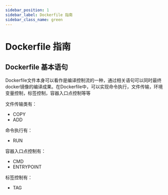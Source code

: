 ```yaml
---
sidebar_position: 1
sidebar_label: Dockerfile 指南
sidebar_class_name: green
---
```


# Dockerfile 指南

## Dockerfile 基本语句

Dockerfile文件本身可以看作是编译控制流的一种，通过相关语句可以同时最终docker镜像的编译成果。在Dockerfile中，可以实现命令执行，文件传输，环境变量控制，标签控制，容器入口点控制等等

文件传输类有：

- COPY
- ADD

命令执行有：

- RUN

容器入口点控制有：

- CMD
- ENTRYPOINT

标签控制有：

- TAG
